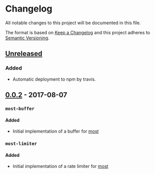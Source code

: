 # Changelog #

All notable changes to this project will be documented in this file.

The format is based on [Keep a Changelog](http://keepachangelog.com/en/1.0.0/)
and this project adheres to [Semantic Versioning](http://semver.org/spec/v2.0.0.html).

## [Unreleased](https://github.com/craft-ai/most-utils/compare/v0.0.2...HEAD) ##
### Added ###
- Automatic deployment to npm by travis.

## [0.0.2](https://github.com/craft-ai/most-utils/compare/v0.0.1...v0.0.2) - 2017-08-07 ##
### `most-buffer` ###
#### Added ####
- Initial implementation of a buffer for [most](https://github.com/cujojs/most)

### `most-limiter` ###
#### Added ####
- Initial implementation of a rate limiter for [most](https://github.com/cujojs/most)

